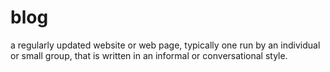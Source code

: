 # blog
a regularly updated website or web page, typically one run by an individual or small group, that is written in an informal or conversational style.

